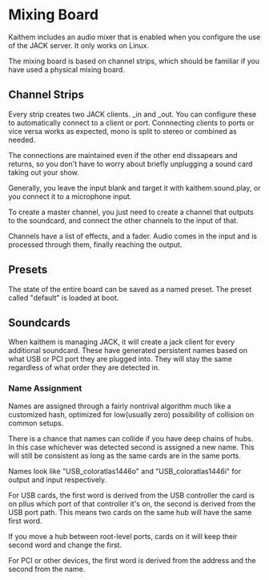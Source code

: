 # Mixing Board


Kaithem includes an audio mixer that is enabled when you configure the use of the JACK server. It only works on Linux.

The mixing board is based on channel strips, which should be familiar if you have used a physical mixing board.

## Channel Strips

Every strip creates two JACK clients. <name>_in and <name>_out.  You can configure these to automatically connect to a client or port.  Connnecting clients to ports or vice versa works as expected, mono is split to stereo or combined as needed.

The connections are maintained even if the other end dissapears and returns, so you don't have to worry about briefly unplugging a
sound card taking out your show.

Generally, you leave the input blank and target it with kaithem.sound.play, or you connect it to a microphone input.

To create a master channel, you just need to create a channel that outputs to the soundcard, and connect the other channels to the input of that.

Channels have a list of effects, and a fader. Audio comes in the input and is processed through them, finally reaching the output.


## Presets

The state of the entire board can be saved as a named preset. The preset called "default" is loaded at boot.

## Soundcards

When kaithem is managing JACK, it will create a jack client for every additional soundcard. These have generated persistent names based on what USB or PCI port they are plugged into. They will stay the same regardless of what order they are detected in.


### Name Assignment

Names are assigned through a fairly nontrival algorithm much like a customized hash, optimized for low(usually zero) possibility of collision on common setups.

There is a chance that names can collide if you have deep chains of hubs. In this case whichever was detected second is assigned a new name. This will still be consistent as long as the same cards are in the same ports.


Names look like "USB_coloratlas1446o" and "USB_coloratlas1446i" for output and input respectively.

For USB cards, the first word is derived from the USB controller the card is on pllus which port of that controller it's on, the second is derived from the USB port path.  This means two cards on the same hub will have the same first word.

If you move a hub between root-level ports, cards on it will keep their second word and change the first.

For PCI or other devices, the first word is derived from the address and the second from the name.

